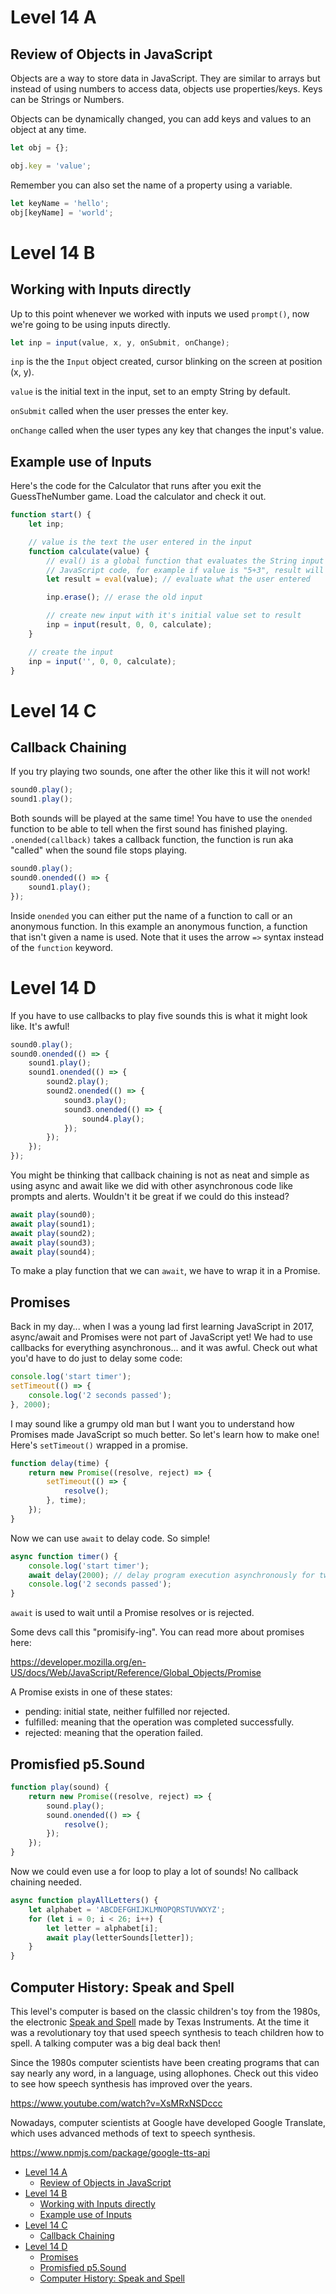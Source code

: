 # Level 14 A

## Review of Objects in JavaScript

Objects are a way to store data in JavaScript. They are similar to arrays but instead of using numbers to access data, objects use properties/keys. Keys can be Strings or Numbers.

Objects can be dynamically changed, you can add keys and values to an object at any time.

```js
let obj = {};

obj.key = 'value';
```

Remember you can also set the name of a property using a variable.

```js
let keyName = 'hello';
obj[keyName] = 'world';
```

# Level 14 B

## Working with Inputs directly

Up to this point whenever we worked with inputs we used `prompt()`, now we're going to be using inputs directly.

```js
let inp = input(value, x, y, onSubmit, onChange);
```

`inp` is the the `Input` object created, cursor blinking on the screen at position (x, y).

`value` is the initial text in the input, set to an empty String by default.

`onSubmit` called when the user presses the enter key.

`onChange` called when the user types any key that changes the input's value.

## Example use of Inputs

Here's the code for the Calculator that runs after you exit the GuessTheNumber game. Load the calculator and check it out.

```js
function start() {
	let inp;

	// value is the text the user entered in the input
	function calculate(value) {
		// eval() is a global function that evaluates the String input value as
		// JavaScript code, for example if value is "5+3", result will be the number 8
		let result = eval(value); // evaluate what the user entered

		inp.erase(); // erase the old input

		// create new input with it's initial value set to result
		inp = input(result, 0, 0, calculate);
	}

	// create the input
	inp = input('', 0, 0, calculate);
}
```

# Level 14 C

## Callback Chaining

If you try playing two sounds, one after the other like this it will not work!

```js
sound0.play();
sound1.play();
```

Both sounds will be played at the same time! You have to use the `onended` function to be able to tell when the first sound has finished playing. `.onended(callback)` takes a callback function, the function is run aka "called" when the sound file stops playing.

```js
sound0.play();
sound0.onended(() => {
	sound1.play();
});
```

Inside `onended` you can either put the name of a function to call or an anonymous function. In this example an anonymous function, a function that isn't given a name is used. Note that it uses the arrow `=>` syntax instead of the `function` keyword.

# Level 14 D

If you have to use callbacks to play five sounds this is what it might look like. It's awful!

```js
sound0.play();
sound0.onended(() => {
	sound1.play();
	sound1.onended(() => {
		sound2.play();
		sound2.onended(() => {
			sound3.play();
			sound3.onended(() => {
				sound4.play();
			});
		});
	});
});
```

You might be thinking that callback chaining is not as neat and simple as using async and await like we did with other asynchronous code like prompts and alerts. Wouldn't it be great if we could do this instead?

```js
await play(sound0);
await play(sound1);
await play(sound2);
await play(sound3);
await play(sound4);
```

To make a play function that we can `await`, we have to wrap it in a Promise.

## Promises

Back in my day... when I was a young lad first learning JavaScript in 2017, async/await and Promises were not part of JavaScript yet! We had to use callbacks for everything asynchronous... and it was awful. Check out what you'd have to do just to delay some code:

```js
console.log('start timer');
setTimeout(() => {
	console.log('2 seconds passed');
}, 2000);
```

I may sound like a grumpy old man but I want you to understand how Promises made JavaScript so much better. So let's learn how to make one! Here's `setTimeout()` wrapped in a promise.

```js
function delay(time) {
	return new Promise((resolve, reject) => {
		setTimeout(() => {
			resolve();
		}, time);
	});
}
```

Now we can use `await` to delay code. So simple!

```js
async function timer() {
	console.log('start timer');
	await delay(2000); // delay program execution asynchronously for two seconds
	console.log('2 seconds passed');
}
```

`await` is used to wait until a Promise resolves or is rejected.

Some devs call this "promisify-ing". You can read more about promises here:

https://developer.mozilla.org/en-US/docs/Web/JavaScript/Reference/Global_Objects/Promise

A Promise exists in one of these states:

- pending: initial state, neither fulfilled nor rejected.
- fulfilled: meaning that the operation was completed successfully.
- rejected: meaning that the operation failed.

## Promisfied p5.Sound

```js
function play(sound) {
	return new Promise((resolve, reject) => {
		sound.play();
		sound.onended(() => {
			resolve();
		});
	});
}
```

Now we could even use a for loop to play a lot of sounds! No callback chaining needed.

```js
async function playAllLetters() {
	let alphabet = 'ABCDEFGHIJKLMNOPQRSTUVWXYZ';
	for (let i = 0; i < 26; i++) {
		let letter = alphabet[i];
		await play(letterSounds[letter]);
	}
}
```

## Computer History: Speak and Spell

This level's computer is based on the classic children's toy from the 1980s, the electronic [Speak and Spell](<https://en.wikipedia.org/wiki/Speak_%26_Spell_(toy)>) made by Texas Instruments. At the time it was a revolutionary toy that used speech synthesis to teach children how to spell. A talking computer was a big deal back then!

Since the 1980s computer scientists have been creating programs that can say nearly any word, in a language, using allophones. Check out this video to see how speech synthesis has improved over the years.

https://www.youtube.com/watch?v=XsMRxNSDccc

Nowadays, computer scientists at Google have developed Google Translate, which uses advanced methods of text to speech synthesis.

https://www.npmjs.com/package/google-tts-api

- [Level 14 A](#level-14-a)
  - [Review of Objects in JavaScript](#review-of-objects-in-javascript)
- [Level 14 B](#level-14-b)
  - [Working with Inputs directly](#working-with-inputs-directly)
  - [Example use of Inputs](#example-use-of-inputs)
- [Level 14 C](#level-14-c)
  - [Callback Chaining](#callback-chaining)
- [Level 14 D](#level-14-d)
  - [Promises](#promises)
  - [Promisfied p5.Sound](#promisfied-p5sound)
  - [Computer History: Speak and Spell](#computer-history-speak-and-spell)
